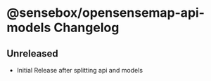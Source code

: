 # @sensebox/opensensemap-api-models Changelog

## Unreleased
- Initial Release after splitting api and models
